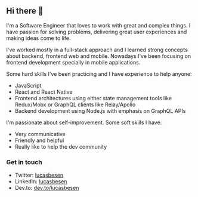 ## Hi there 👋

I'm a Software Engineer that loves to work with great and complex things. I have passion for solving problems, delivering great user experiences and making ideas come to life.

I've worked mostly in a full-stack approach and I learned strong concepts about backend, frontend web and mobile. Nowadays I've been focusing on frontend development specially in mobile applications.

Some hard skills I've been practicing and I have experience to help anyone:

- JavaScript
- React and React Native
- Frontend architectures using either state management tools like Redux/Mobx or GraphQL clients like Relay/Apollo
- Backend development using Node.js with emphasis on GraphQL APIs

I'm passionate about self-improvement. Some soft skills I have:

- Very communicative
- Friendly and helpful
- Really like to help the dev community

### Get in touch
* Twitter: [lucasbesen](https://twitter.com/lucasbesen)
* LinkedIn: [lucasbesen](https://www.linkedin.com/in/lucasbesen/)
* Dev.to: [dev.to/lucasbesen](https://dev.to/lucasbesen)
